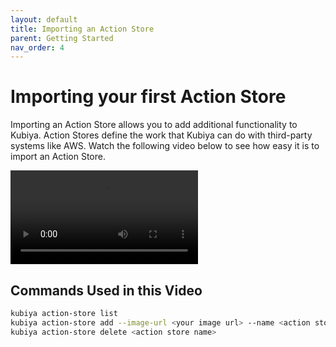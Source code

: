 ```yaml
---
layout: default
title: Importing an Action Store
parent: Getting Started
nav_order: 4
---
```

# Importing your first Action Store

Importing an Action Store allows you to add additional functionality to Kubiya.  Action Stores define the work that Kubiya can do with third-party systems like AWS.  Watch the following video below to see how easy it is to import an Action Store.

<video src="../videos/action-store-add2.mp4" controls="controls" style="max-width: 730px;" ></video>

## Commands Used in this Video

```bash
kubiya action-store list
kubiya action-store add --image-url <your image url> --name <action store name>
kubiya action-store delete <action store name>
```